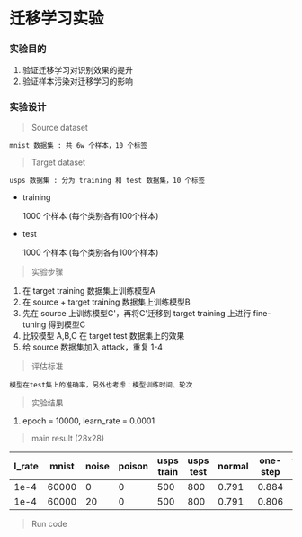 # 迁移学习实验

### 实验目的

1. 验证迁移学习对识别效果的提升
2. 验证样本污染对迁移学习的影响

### 实验设计

> Source dataset

    mnist 数据集 : 共 6w 个样本，10 个标签

> Target dataset

    usps 数据集 : 分为 training 和 test 数据集，10 个标签

- training

  1000 个样本 (每个类别各有100个样本)

- test

  1000 个样本 (每个类别各有100个样本)

> 实验步骤

1. 在 target training 数据集上训练模型A
2. 在 source + target training 数据集上训练模型B
3. 先在 source 上训练模型C'，再将C'迁移到 target training 上进行 fine-tuning 得到模型C
4. 比较模型 A,B,C 在 target test 数据集上的效果
5. 给 source 数据集加入 attack，重复 1-4

> 评估标准

    模型在test集上的准确率，另外也考虑：模型训练时间、轮次

> 实验结果

1. epoch = 10000, learn_rate = 0.0001

> main result (28x28)

| l_rate | mnist | noise | poison | usps train | usps test | normal | one-step | two-step |
| ------ | ----- | ----- | ------ | ---------- | --------- | ------ | -------- | -------- |
| 1e-4   | 60000 | 0     | 0      | 500        | 800       | 0.791  | 0.884    |          |
| 1e-4   | 60000 | 20    | 0      | 500        | 800       | 0.791  | 0.806    |          |

> Run code

